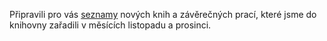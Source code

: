 
Připravili pro vás [seznamy](nove_knihy/index.html)
nových knih a závěrečných prací, které jsme do knihovny zařadili v měsících
listopadu a prosinci.
